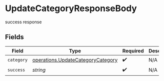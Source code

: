 # UpdateCategoryResponseBody

success response


## Fields

| Field                                                                                         | Type                                                                                          | Required                                                                                      | Description                                                                                   |
| --------------------------------------------------------------------------------------------- | --------------------------------------------------------------------------------------------- | --------------------------------------------------------------------------------------------- | --------------------------------------------------------------------------------------------- |
| `category`                                                                                    | [operations.UpdateCategoryCategory](../../../sdk/models/operations/updatecategorycategory.md) | :heavy_check_mark:                                                                            | N/A                                                                                           |
| `success`                                                                                     | *string*                                                                                      | :heavy_check_mark:                                                                            | N/A                                                                                           |